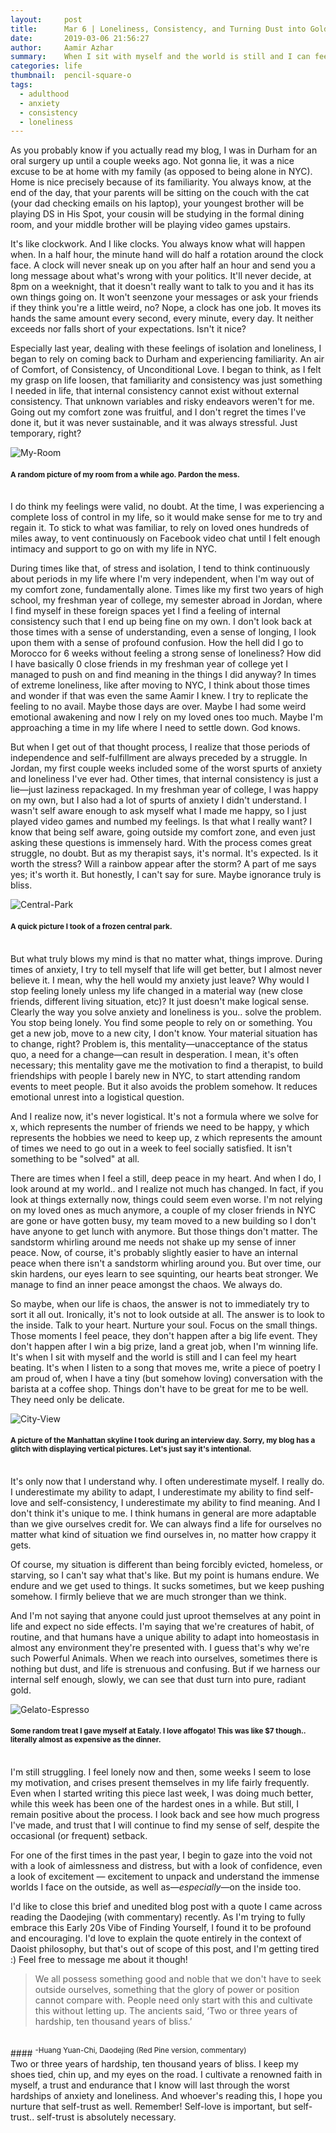 ```yaml
---
layout:     post
title:      Mar 6 | Loneliness, Consistency, and Turning Dust into Gold
date:       2019-03-06 21:56:27
author:     Aamir Azhar
summary:    When I sit with myself and the world is still and I can feel my heart beating.
categories: life
thumbnail:  pencil-square-o
tags:
  - adulthood
  - anxiety
  - consistency
  - loneliness
---
```

As you probably know if you actually read my blog, I was in Durham for an oral surgery up until a couple weeks ago. Not gonna lie, it was a nice excuse to be at home with my family (as opposed to being alone in NYC). Home is nice precisely because of its familiarity. You always know, at the end of the day, that your parents will be sitting on the couch with the cat (your dad checking emails on his laptop), your youngest brother will be playing DS in His Spot, your cousin will be studying in the formal dining room, and your middle brother will be playing video games upstairs.

It's like clockwork. And I like clocks. You always know what will happen when. In a half hour, the minute hand will do half a rotation around the clock face. A clock will never sneak up on you after half an hour and send you a long message about what's wrong with your politics. It'll never decide, at 8pm on a weeknight, that it doesn't really want to talk to you and it has its own things going on. It won't seenzone your messages or ask your friends if they think you're a little weird, no? Nope, a clock has one job. It moves its hands the same amount every second, every minute, every day. It neither exceeds nor falls short of your expectations. Isn't it nice?

Especially last year, dealing with these feelings of isolation and loneliness, I began to rely on coming back to Durham and experiencing familiarity. An air of Comfort, of Consistency, of Unconditional Love. I began to think, as I felt my grasp on life loosen, that familiarity and consistency was just something I needed in life, that internal consistency cannot exist without external consistency. That unknown variables and risky endeavors weren't for me. Going out my comfort zone was fruitful, and I don't regret the times I've done it, but it was never sustainable, and it was always stressful. Just temporary, right?

![My-Room](/resources/images/03-06-2019/room.jpg)

#### <sup>A random picture of my room from a while ago. Pardon the mess.</sup>

<br>
I do think my feelings were valid, no doubt. At the time, I was experiencing a complete loss of control in my life, so it would make sense for me to try and regain it. To stick to what was familiar, to rely on loved ones hundreds of miles away, to vent continuously on Facebook video chat until I felt enough intimacy and support to go on with my life in NYC.

During times like that, of stress and isolation, I tend to think continuously about periods in my life where I'm very independent, when I'm way out of my comfort zone, fundamentally alone. Times like my first two years of high school, my freshman year of college, my semester abroad in Jordan, where I find myself in these foreign spaces yet I find a feeling of internal consistency such that I end up being fine on my own. I don't look back at those times with a sense of understanding, even a sense of longing, I look upon them with a sense of profound confusion. How the hell did I go to Morocco for 6 weeks without feeling a strong sense of loneliness? How did I have basically 0 close friends in my freshman year of college yet I managed to push on and find meaning in the things I did anyway? In times of extreme loneliness, like after moving to NYC, I think about those times and wonder if that was even the same Aamir I knew. I try to replicate the feeling to no avail. Maybe those days are over. Maybe I had some weird emotional awakening and now I rely on my loved ones too much. Maybe I'm approaching a time in my life where I need to settle down. God knows.

But when I get out of that thought process, I realize that those periods of independence and self-fulfillment are always preceded by a struggle. In Jordan, my first couple weeks included some of the worst spurts of anxiety and loneliness I've ever had. Other times, that internal consistency is just a lie—just laziness repackaged. In my freshman year of college, I was happy on my own, but I also had a lot of spurts of anxiety I didn't understand. I wasn't self aware enough to ask myself what I made me happy, so I just played video games and numbed my feelings. Is that what I really want? I know that being self aware, going outside my comfort zone, and even just asking these questions is immensely hard. With the process comes great struggle, no doubt. But as my therapist says, it's normal. It's expected. Is it worth the stress? Will a rainbow appear after the storm? A part of me says yes; it's worth it. But honestly, I can't say for sure. Maybe ignorance truly is bliss.

![Central-Park](/resources/images/03-06-2019/central_park.jpg)

#### <sup>A quick picture I took of a frozen central park.</sup>

<br>
But what truly blows my mind is that no matter what, things improve. During times of anxiety, I try to tell myself that life will get better, but I almost never believe it. I mean, why the hell would my anxiety just leave? Why would I stop feeling lonely unless my life changed in a material way (new close friends, different living situation, etc)? It just doesn't make logical sense. Clearly the way you solve anxiety and loneliness is you.. solve the problem. You stop being lonely. You find some people to rely on or something. You get a new job, move to a new city, I don't know. Your material situation has to change, right? Problem is, this mentality—unacceptance of the status quo, a need for a change—can result in desperation. I mean, it's often necessary; this mentality gave me the motivation to find a therapist, to build friendships with people I barely new in NYC, to start attending random events to meet people. But it also avoids the problem somehow. It reduces emotional unrest into a logistical question.

And I realize now, it's never logistical. It's not a formula where we solve for x, which represents the number of friends we need to be happy, y which represents the hobbies we need to keep up, z which represents the amount of times we need to go out in a week to feel socially satisfied. It isn't something to be "solved" at all.

There are times when I feel a still, deep peace in my heart. And when I do, I look around at my world.. and I realize not much has changed. In fact, if you look at things externally now, things could seem even worse. I'm not relying on my loved ones as much anymore, a couple of my closer friends in NYC are gone or have gotten busy, my team moved to a new building so I don't have anyone to get lunch with anymore. But those things don't matter. The sandstorm whirling around me needs not shake up my sense of inner peace. Now, of course, it's probably slightly easier to have an internal peace when there isn't a sandstorm whirling around you. But over time, our skin hardens, our eyes learn to see squinting, our hearts beat stronger. We manage to find an inner peace amongst the chaos. We always do.

So maybe, when our life is chaos, the answer is not to immediately try to sort it all out. Ironically, it's not to look outside at all. The answer is to look to the inside. Talk to your heart. Nurture your soul. Focus on the small things. Those moments I feel peace, they don't happen after a big life event. They don't happen after I win a big prize, land a great job, when I'm winning life. It's when I sit with myself and the world is still and I can feel my heart beating. It's when I listen to a song that moves me, write a piece of poetry I am proud of, when I have a tiny (but somehow loving) conversation with the barista at a coffee shop. Things don't have to be great for me to be well. They need only be delicate.

![City-View](/resources/images/03-06-2019/nyc.jpg)
#### <sup>A picture of the Manhattan skyline I took during an interview day. Sorry, my blog has a glitch with displaying vertical pictures. Let's just say it's intentional.</sup>

<br>
It's only now that I understand why. I often underestimate myself. I really do. I underestimate my ability to adapt, I underestimate my ability to find self-love and self-consistency, I underestimate my ability to find meaning. And I don't think it's unique to me. I think humans in general are more adaptable than we give ourselves credit for. We can always find a life for ourselves no matter what kind of situation we find ourselves in, no matter how crappy it gets.

Of course, my situation is different than being forcibly evicted, homeless, or starving, so I can't say what that's like. But my point is humans endure. We endure and we get used to things. It sucks sometimes, but we keep pushing somehow. I firmly believe that we are much stronger than we think.

And I'm not saying that anyone could just uproot themselves at any point in life and expect no side effects. I'm saying that we're creatures of habit, of routine, and that humans have a unique ability to adapt into homeostasis in almost any environment they're presented with. I guess that's why we're such Powerful Animals. When we reach into ourselves, sometimes there is nothing but dust, and life is strenuous and confusing. But if we harness our internal self enough, slowly, we can see that dust turn into pure, radiant gold.

![Gelato-Espresso](/resources/images/03-06-2019/gelato_espresso.jpg)
#### <sup>Some random treat I gave myself at Eataly. I love affogato! This was like $7 though.. literally almost as expensive as the dinner.</sup>

<br>
I'm still struggling. I feel lonely now and then, some weeks I seem to lose my motivation, and crises present themselves in my life fairly frequently. Even when I started writing this piece last week, I was doing much better, while this week has been one of the hardest ones in a while. But still, I remain positive about the process. I look back and see how much progress I've made, and trust that I will continue to find my sense of self, despite the occasional (or frequent) setback.

For one of the first times in the past year, I begin to gaze into the void not with a look of aimlessness and distress, but with a look of confidence, even a look of excitement — excitement to unpack and understand the immense worlds I face on the outside, as well as—*especially*—on the inside too.

I'd like to close this brief and unedited blog post with a quote I came across reading the Daodejing (with commentary) recently. As I'm trying to fully embrace this Early 20s Vibe of Finding Yourself, I found it to be profound and encouraging. I'd love to explain the quote entirely in the context of Daoist philosophy, but that's out of scope of this post, and I'm getting tired :) Feel free to message me about it though!

> We all possess something good and noble that we don't have to seek outside ourselves, something that the glory of power or position cannot compare with. People need only start with this and cultivate this without letting up. The ancients said, ‘Two or three years of hardship, ten thousand years of bliss.’

<br>
#### <sup>-Huang Yuan-Chi, Daodejing (Red Pine version, commentary)</sup>

<br>
Two or three years of hardship, ten thousand years of bliss. I keep my shoes tied, chin up, and my eyes on the road. I cultivate a renowned faith in myself, a trust and endurance that I know will last through the worst hardships of anxiety and loneliness. And whoever's reading this, I hope you nurture that self-trust as well. Remember! Self-love is important, but self-trust.. self-trust is absolutely necessary.
